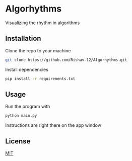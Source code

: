# Algorhythms
Visualizing the rhythm in algorithms

## Installation

Clone the repo to your machine

```bash
git clone https://github.com/Rishav-12/Algorhythms.git
```

Install dependencies

```bash
pip install -r requirements.txt
```

## Usage

Run the program with

```bash
python main.py
```

Instructions are right there on the app window

## License

[MIT](https://choosealicense.com/licenses/mit/)
